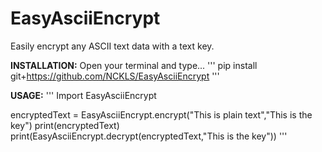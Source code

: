 # EasyAsciiEncrypt
Easily encrypt any ASCII text data with a text key.

**INSTALLATION:**
Open your terminal and type...
'''
pip install git+https://github.com/NCKLS/EasyAsciiEncrypt
'''

**USAGE:**
'''
Import EasyAsciiEncrypt

encryptedText = EasyAsciiEncrypt.encrypt("This is plain text","This is the key")
print(encryptedText)
print(EasyAsciiEncrypt.decrypt(encryptedText,"This is the key"))
'''
